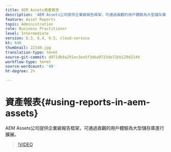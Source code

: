 ```yaml
---
title: AEM Assets資產報告
description: 'AEM Assets公司提供企業級報告框架，可通過直觀的用戶體驗為大型儲存庫進行擴展。 '
feature: Asset Reports
topic: Administration
role: Business Practitioner
level: Intermediate
version: 6.3, 6.4, 6.5, cloud-service
kt: 648
thumbnail: 22140.jpg
translation-type: tm+mt
source-git-commit: d9714b9a291ec3ee5f3dba9723de72bb120d2149
workflow-type: tm+mt
source-wordcount: '49'
ht-degree: 2%

---
```



# 資產報表{#using-reports-in-aem-assets}

AEM Assets公司提供企業級報告框架，可通過直觀的用戶體驗為大型儲存庫進行擴展。

>[!VIDEO](https://video.tv.adobe.com/v/22140/?quality=12&learn=on)

